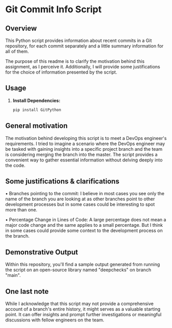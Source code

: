 # Git Commit Info Script

## Overview

This Python script provides information about recent commits in a Git repository, for each commit separately and a little summary information for all of them.

The purpose of this readme is to clarify the motivation behind this assignment, as I perceive it.
Additionally, I will provide some justifications for the choice of information presented by the script.

## Usage

1. **Install Dependencies:**
   
   ```bash
   pip install GitPython

## General motivation
The motivation behind developing this script is to meet a DevOps engineer's requirements. I tried to imagine a scenario where the DevOps engineer may be tasked with gaining insights into a specific project branch and the team is considering merging the branch into the master. The script provides a convenient way to gather essential information without delving deeply into the code.

## Some justifications & clarifications
•	Branches pointing to the commit: I believe in most cases you see only the name of the branch you are looking at as other branches point to other development processes but in some cases could be interesting to spot more than one.

•	Percentage Change in Lines of Code: A large percentage does not mean a major code change and the same applies to a small percentage. But I think in some cases could provide some context to the development process on the branch.

## Demonstrative Output
Within this repository, you'll find a sample output generated from running the script on an open-source library named "deepchecks" on branch "main". 

## One last note
While I acknowledge that this script may not provide a comprehensive account of a branch's entire history, it might serves as a valuable starting point. It can offer insights and prompt further investigations or meaningful discussions with fellow engineers on the team.